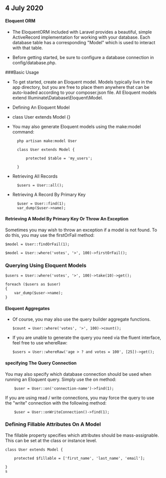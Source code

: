 ## 4 July 2020
#### Eloquent ORM
* The EloquentORM included with Laravel provides a beautiful, simple ActiveRecord implementation for working with your database. Each database table has a corresponding "Model" which is used to interact with that table.

* Before getting started, be sure to configure a database connection in config/database.php.
 
###Basic Usage
* To get started, create an Eloquent model. Models typically live in the app directory, but you are free to place them anywhere that can be auto-loaded according to your composer.json file. All Eloquent models extend Illuminate\Database\Eloquent\Model.

* Defining An Eloquent Model
* class User extends Model {}
* You may also generate Eloquent models using the make:model command:

        php artisan make:model User
        
        class User extends Model {
        
            protected $table = 'my_users';
        
        }
        
* Retrieving All Records

        $users = User::all();

* Retrieving A Record By Primary Key
                            
        $user = User::find(1);
        var_dump($user->name);
        
#### Retrieving A Model By Primary Key Or Throw An Exception
Sometimes you may wish to throw an exception if a model is not found. To do this, you may use the firstOrFail method:

    $model = User::findOrFail(1);

    $model = User::where('votes', '>', 100)->firstOrFail();  
    
### Querying Using Eloquent Models
    $users = User::where('votes', '>', 100)->take(10)->get();
    
    foreach ($users as $user)
    {
        var_dump($user->name);
    }  
    
#### Eloquent Aggregates
    
  * Of course, you may also use the query builder aggregate functions.
    
        $count = User::where('votes', '>', 100)->count();
  * If you are unable to generate the query you need via the fluent interface, feel free to use whereRaw:
    
        $users = User::whereRaw('age > ? and votes = 100', [25])->get(); 
        
#### specifying The Query Connection
 You may also specify which database connection should be used when running an Eloquent query. Simply use the on method:
 
        $user = User::on('connection-name')->find(1);
 If you are using read / write connections, you may force the query to use the "write" connection with the following method:
 
        $user = User::onWriteConnection()->find(1);  
        
### Defining Fillable Attributes On A Model
The fillable property specifies which attributes should be mass-assignable. This can be set at the class or instance level.

    class User extends Model {
    
        protected $fillable = ['first_name', 'last_name', 'email'];
    
    }
    s